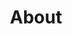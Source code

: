 ---
title: "About"
permalink: /about/
header:
  overlay_color: "#000"
  overlay_filter: "0.5"
  overlay_image: /assets/images/WinslowBG.jpg
---